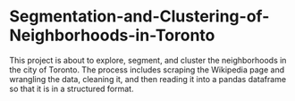 # Segmentation-and-Clustering-of-Neighborhoods-in-Toronto
This project is about to explore, segment, and cluster the neighborhoods in the city of Toronto. The process includes  scraping the Wikipedia page and wrangling the data, cleaning it, and then reading it into a pandas dataframe so that it is in a structured format.
